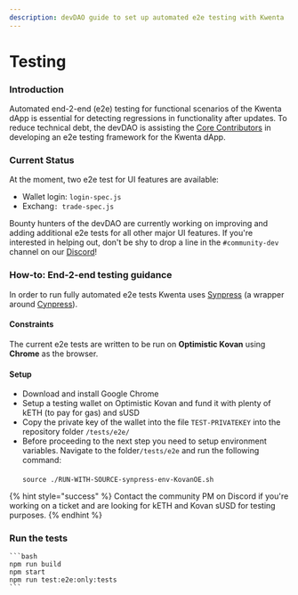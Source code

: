 ```yaml
---
description: devDAO guide to set up automated e2e testing with Kwenta
---
```


# Testing

### Introduction

Automated end-2-end (e2e) testing for functional scenarios of the Kwenta dApp is essential for detecting regressions in functionality after updates. To reduce technical debt, the devDAO is assisting the [Core Contributors](../../dao-roles/core-contributors.md) in developing an e2e testing framework for the Kwenta dApp.

### Current Status

At the moment, two e2e test for UI features are available:

* Wallet login: `login-spec.js`
* Exchang`: trade-spec.js`

Bounty hunters of the devDAO are currently working on improving and adding additional e2e tests for all other major UI features. If you're interested in helping out, don't be shy to drop a line in the `#community-dev` channel on our [Discord](https://discord.gg)!

### How-to: End-2-end testing guidance

In order to run fully automated e2e tests Kwenta uses [Synpress](https://github.com/Synthetixio/synpress) (a wrapper around [Cynpress](https://www.cypress.io)).

#### Constraints

The current e2e tests are written to be run on **Optimistic Kovan** using **Chrome** as the browser.

#### Setup

* Download and install Google Chrome
* Setup a testing wallet on Optimistic Kovan and fund it with plenty of kETH (to pay for gas) and sUSD
* Copy the private key of the wallet into the file `TEST-PRIVATEKEY` into the repository folder `/tests/e2e/`
* Before proceeding to the next step you need to setup environment variables. Navigate to the folder`/tests/e2e` and run the following command:\
  \
  &#x20;`source ./RUN-WITH-SOURCE-synpress-env-KovanOE.sh`

{% hint style="success" %}
Contact the community PM on Discord if you're working on a ticket and are looking for kETH and Kovan sUSD for testing purposes.
{% endhint %}

### Run the tests

````
```bash
npm run build
npm start
npm run test:e2e:only:tests
```
````

